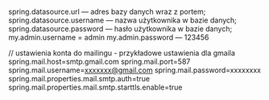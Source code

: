 spring.datasource.url — adres bazy danych wraz z portem;
spring.datasource.username — nazwa użytkownika w bazie danych;
spring.datasource.password — hasło użytkownika w bazie danych;
my.admin.username = admin
my.admin.password — 123456

// ustawienia konta do mailingu - przykładowe ustawienia dla gmaila
spring.mail.host=smtp.gmail.com
spring.mail.port=587
spring.mail.username=xxxxxxx@gmail.com
spring.mail.password=xxxxxxxx
spring.mail.properties.mail.smtp.auth=true
spring.mail.properties.mail.smtp.starttls.enable=true